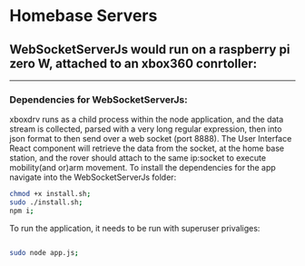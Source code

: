 # Homebase Servers


## WebSocketServerJs would run on a raspberry pi zero W, attached to an xbox360 conrtoller:

-----

### Dependencies for WebSocketServerJs:

xboxdrv runs as a child process within the node application, and the data stream is collected, parsed with a
very long regular expression, then into json format to then send over a web socket (port 8888).  The User Interface
React component will retrieve the data from the socket, at the home base station, and the rover should attach to the same
ip:socket to execute mobility(and or)arm movement.  To install the dependencies for the app navigate into the WebSocketServerJs folder:

```sh
chmod +x install.sh;
sudo ./install.sh;
npm i;

```

To run the application, it needs to be run with superuser privaliges:

```sh

sudo node app.js;

```

